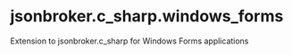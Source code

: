 jsonbroker.c_sharp.windows_forms
================================

Extension to jsonbroker.c_sharp for Windows Forms applications